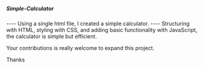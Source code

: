 #####  Simple-Calculator

---- Using a single html file, I created a simple calculator.
---- Structuring with HTML, styling with CSS, and adding basic functionality with JavaScript, the calculator is simple but efficient.

Your contributions is really welcome to expand this project.

Thanks